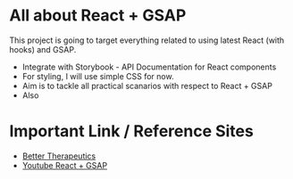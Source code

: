 # All about React + GSAP

This project is going to target everything related to using latest React (with hooks) and GSAP. 
- Integrate with Storybook - API Documentation for React components
- For styling, I will use simple CSS for now.
- Aim is to tackle all practical scanarios with respect to React + GSAP
- Also 

# Important Link / Reference Sites

- [Better Therapeutics](https://www.bettertherapeutics.io/)
- [Youtube React + GSAP](https://www.youtube.com/watch?v=H_VnkjiodO4)